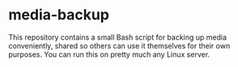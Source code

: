 # media-backup

This repository contains a small Bash script for backing up media conveniently,
shared so others can use it themselves for their own purposes. You can run this
on pretty much any Linux server.
